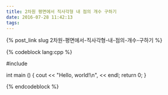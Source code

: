 ```yaml
---
title: 2차원 평면에서 직사각형 내 점의 개수 구하기
date: 2016-07-28 11:42:13
tags:
---
```


{% post_link slug 2차원-평면에서-직사각형-내-점의-개수-구하기 %}

{% codeblock lang:cpp %}

#include <iostream>

int main ()
{
  cout << "Hello, world!\n", << endl;
  return 0;
}

{% endcodeblock %}
